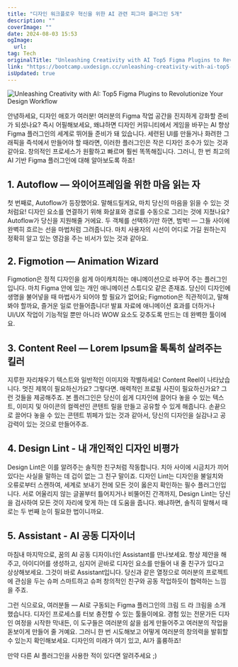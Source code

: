 ```yaml
---
title: "디자인 워크플로우 혁신을 위한 AI 관련 피그마 플러그인 5개"
description: ""
coverImage: ""
date: 2024-08-03 15:53
ogImage: 
  url: 
tag: Tech
originalTitle: "Unleashing Creativity with AI Top5 Figma Plugins to Revolutionize Your Design Workflow"
link: "https://bootcamp.uxdesign.cc/unleashing-creativity-with-ai-top5-figma-plugins-to-revolutionize-your-design-workflow-f7d7ee9bbd4c"
isUpdated: true
---
```






![Unleashing Creativity with AI: Top5 Figma Plugins to Revolutionize Your Design Workflow](/assets/img/Unleashing-Creativity-with-AI:-Top5-Figma-Plugins-to-Revolutionize-Your-Design-Workflow_0.png)

안녕하세요, 디자인 애호가 여러분! 여러분의 Figma 작업 공간을 진지하게 강화할 준비가 되셨나요? 즉시 어필해보세요, 왜냐하면 디자인 커뮤니티에서 게임을 바꾸는 AI 향상 Figma 플러그인의 세계로 뛰어들 준비가 돼 있습니다. 세련된 UI를 만들거나 화려한 그래픽을 즉석에서 만들어야 할 때라면, 이러한 플러그인은 작은 디자인 조수가 있는 것과 같아요. 창의적인 프로세스가 원활하고 빠르며 훨씬 똑똑해집니다. 그러니, 한 번 최고의 AI 기반 Figma 플러그인에 대해 알아보도록 하죠!

## 1. Autoflow — 와이어프레임을 위한 마음 읽는 자

첫 번째로, Autoflow가 등장했어요. 말해드릴게요, 마치 당신의 마음을 읽을 수 있는 것처럼요! 디자인 요소를 연결하기 위해 화살표와 경로를 수동으로 그리는 것에 지쳤나요? Autoflow가 당신을 지원해줄 거에요. 두 객체를 선택하기만 하면, 범벅! — 그들 사이에 완벽히 흐르는 선을 마법처럼 그려줍니다. 마치 사용자의 시선이 어디로 가길 원하는지 정확히 알고 있는 영감을 주는 비서가 있는 것과 같아요.

<div class="content-ad"></div>

## 2. Figmotion — Animation Wizard

Figmotion은 정적 디자인을 쉽게 아이캐치하는 애니메이션으로 바꾸어 주는 플러그인입니다. 마치 Figma 안에 있는 개인 애니메이션 스튜디오 같은 존재죠. 당신이 디자인에 생명을 불어넣을 때 마법사가 되어야 할 필요가 없어요; Figmotion은 직관적이고, 말해봐야 할까요, 즐거운 일로 만들어줍니다! 발표 자료에 애니메이션 효과를 더하거나 UI/UX 작업이 기능적일 뿐만 아니라 WOW 요소도 갖추도록 만드는 데 완벽한 툴이에요.

## 3. Content Reel — Lorem Ipsum을 톡톡히 살려주는 킬러

지루한 자리채우기 텍스트와 일반적인 이미지와 작별하세요! Content Reel이 나타났습니다. 멋진 제목이 필요하신가요? 그렇다면. 매력적인 프로필 사진이 필요하신가요? 그런 것들을 제공해주죠. 본 플러그인은 당신이 쉽게 디자인에 끌어다 놓을 수 있는 텍스트, 이미지 및 아이콘의 컬렉션인 콘텐트 릴을 만들고 공유할 수 있게 해줍니다. 손끝으로 끌어다 놓을 수 있는 콘텐트 뷔페가 있는 것과 같아서, 당신의 디자인을 실감나고 공감력이 있는 것으로 만들어주죠.

<div class="content-ad"></div>

## 4. Design Lint - 내 개인적인 디자인 비평가

Design Lint은 이를 알려주는 솔직한 친구처럼 작동합니다. 치아 사이에 시금치가 끼어 있다는 사실을 말하는 데 겁이 없는 그 친구 말이죠. 디자인 Lint는 디자인을 불일치와 오류로부터 스캔하여, 세계로 보내기 전에 모든 것이 옳은지 확인하는 필수 플러그인입니다. 서로 어울리지 않는 글꼴부터 틀어지거나 비뚤어진 간격까지, Design Lint는 당신을 검사하여 모든 것이 자리에 맞게 하는 데 도움을 줍니다. 왜냐하면, 솔직히 말해서 때로는 두 번째 눈이 필요한 법이니까요.

## 5. Assistant - AI 공동 디자이너

마침내 마지막으로, 꿈의 AI 공동 디자이너인 Assistant를 만나보세요. 항상 제안을 해주고, 아이디어를 생성하고, 심지어 곧바로 디자인 요소를 만들어 내 줄 친구가 있다고 상상해보세요. 그것이 바로 Assistant입니다. 당신과 같은 열정으로 여러분의 프로젝트에 관심을 두는 슈퍼 스마트하고 슈퍼 창의적인 친구와 공동 작업하듯이 협력하는 느낌을 주죠.

<div class="content-ad"></div>

그런 식으로요, 여러분들 — AI로 구동되는 Figma 플러그인의 크림 드 라 크림을 소개했습니다. 디자인 프로세스를 터보 충전할 수 있는 툴들이에요. 경험 있는 전문가든 디자인 여정을 시작한 막내든, 이 도구들은 여러분의 삶을 쉽게 만들어주고 여러분의 작업을 돋보이게 만들어 줄 거예요. 그러니 한 번 시도해보고 어떻게 여러분의 창의력을 발휘할 수 있는지 확인해보세요. 디자인의 미래가 여기 있고, AI가 훌륭하죠!

만약 다른 AI 플러그인을 사용한 적이 있다면 알려주세요 ;)
